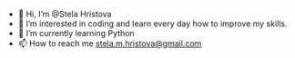 - 👋 Hi, I’m @Stela Hristova
- 👀 I’m interested in coding and learn every day how to improve my skills.
- 🌱 I’m currently learning Python
- 📫 How to reach me stela.m.hristova@gmail.com

<!---
StelaHristova/StelaHristova is a ✨ special ✨ repository because its `README.md` (this file) appears on your GitHub profile.
You can click the Preview link to take a look at your changes.
--->
